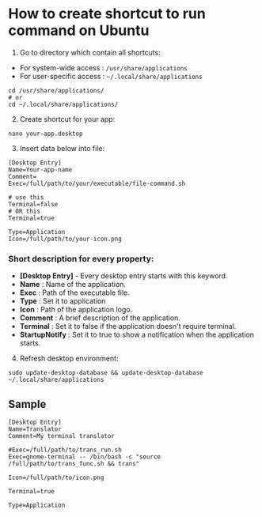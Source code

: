 # How to create shortcut to run command on Ubuntu

1. Go to directory which contain all shortcuts:

* For system-wide access : `/usr/share/applications`
* For user-specific access : `~/.local/share/applications`

```shell
cd /usr/share/applications/
# or
cd ~/.local/share/applications/
```

2. Create shortcut for your app:
```shell
nano your-app.desktop
```

3. Insert data below into file:
```shell
[Desktop Entry]
Name=Your-app-name
Comment=
Exec=/full/path/to/your/executable/file-command.sh

# use this
Terminal=false
# OR this
Terminal=true

Type=Application
Icon=/full/path/to/your-icon.png
```

### Short description for every property:
* **[Desktop Entry]** - Every desktop entry starts with this keyword.
* **Name** : Name of the application.
* **Exec** : Path of the executable file.
* **Type** : Set it to application
* **Icon** : Path of the application logo.
* **Comment** : A brief description of the application.
* **Terminal** : Set it to false if the application doesn't require terminal.
* **StartupNotify** : Set it to true to show a notification when the application starts.

4. Refresh desktop environment:
```shell
sudo update-desktop-database && update-desktop-database ~/.local/share/applications
```



## Sample

```shell
[Desktop Entry]
Name=Translator
Comment=My terminal translator

#Exec=/full/path/to/trans_run.sh
Exec=gnome-terminal -- /bin/bash -c "source /full/path/to/trans_func.sh && trans"

Icon=/full/path/to/icon.png

Terminal=true

Type=Application
```